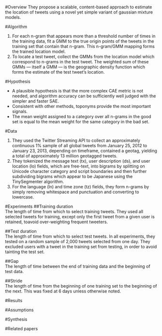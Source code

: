 #Overview
They propose a scalable, content-based approach to estimate the location of tweets using a novel yet simple variant of gaussian mixture models.

#Algorithm
1. For each n-gram that appears more than a threshold number of times in the training data, fit a GMM to the true origin points of the tweets in the training set that contain that n-gram. This n-gram/GMM mapping forms the trained location model.
2. To locate a test tweet, collect the GMMs from the location model which correspond to n-grams in the test tweet. The weighted sum of these GMMs — itself a GMM — is the geographic density function which forms the estimate of the test tweet’s location.

#Hypothesis
* A plausible hypothesis is that the more complex CAE metric is not needed, and algorithm accuracy can be sufficiently well judged with the simpler and faster SAE.
* Consistent with other methods, toponyms provide the most important signals.
* The mean weight assigned to a category over all n-grams in the good set is equal to the mean weight for the same category in the bad set.

#Data
1. They used the Twitter Streaming API to collect an approximately continuous 1% sample of all global tweets from January 25, 2012 to January 23, 2013,  depending on timeframe, contained a geotag,  yielding a total of approximately 13 million geotagged tweets.
2. They  tokenized the message text (tx), user description (ds), and user location (lo) fields, which are free-text, into bigrams by splitting on Unicode character category and script boundaries and then further subdividing bigrams which appear to be Japanese using the TinySegmenter algorithm.
3. For the language (ln) and time zone (tz) fields, they  form n-grams by simply removing whitespace and punctuation and converting to lowercase.

#Experiments
##Training duration      
The length of time from which to select training tweets. They used all selected tweets for training, except only the first tweet from a given user is retained, toavoid over-weighting frequent tweeters.
      
##Test duration      
The length of time from which to select test tweets. In all experiments, they tested on a random sample of 2,000 tweets selected from one day. They excluded users with a tweet in the training set from testing, in order to avoid tainting the test set.
      
##Gap      
The length of time between the end of training data and the beginning of test data.      
      
##Stride      
The length of time from the beginning of one training set to the beginning of the next. This was fixed at 6 days unless otherwise noted.



#Results


#Assumptions


#Synthesis


#Related papers
